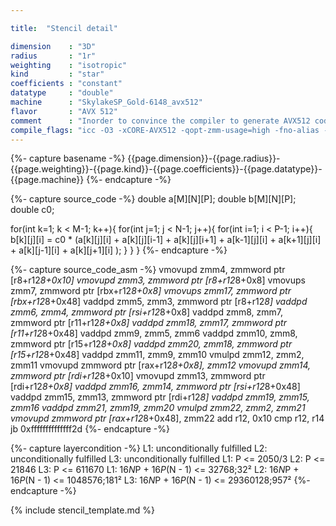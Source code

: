 ```yaml
---

title:  "Stencil detail"

dimension    : "3D"
radius       : "1r"
weighting    : "isotropic"
kind         : "star"
coefficients : "constant"
datatype     : "double"
machine      : "SkylakeSP_Gold-6148_avx512"
flavor       : "AVX 512"
comment      : "Inorder to convince the compiler to generate AVX512 code, the flag` -qopt-zmm-usage=high` has to be used."
compile_flags: "icc -O3 -xCORE-AVX512 -qopt-zmm-usage=high -fno-alias -qopenmp -DLIKWID_PERFMON -I/mnt/opt/likwid-4.3.2/include -L/mnt/opt/likwid-4.3.2/lib -I./stempel/stempel/headers/ ./stempel/headers/timing.c ./stempel/headers/dummy.c solar_compilable.c -o stencil -llikwid"
---
```


{%- capture basename -%}
{{page.dimension}}-{{page.radius}}-{{page.weighting}}-{{page.kind}}-{{page.coefficients}}-{{page.datatype}}-{{page.machine}}
{%- endcapture -%}

{%- capture source_code -%}
double a[M][N][P];
double b[M][N][P];
double c0;

for(int k=1; k < M-1; k++){
  for(int j=1; j < N-1; j++){
    for(int i=1; i < P-1; i++){
      b[k][j][i] = c0 * (a[k][j][i]
        + a[k][j][i-1] + a[k][j][i+1]
        + a[k-1][j][i] + a[k+1][j][i]
        + a[k][j-1][i] + a[k][j+1][i]
        );
    }
  }
}
{%- endcapture -%}

{%- capture source_code_asm -%}
vmovupd zmm4, zmmword ptr [r8+r12*8+0x10]
vmovupd zmm3, zmmword ptr [r8+r12*8+0x8]
vmovups zmm7, zmmword ptr [rbx+r12*8+0x8]
vmovups zmm17, zmmword ptr [rbx+r12*8+0x48]
vaddpd zmm5, zmm3, zmmword ptr [r8+r12*8]
vaddpd zmm6, zmm4, zmmword ptr [rsi+r12*8+0x8]
vaddpd zmm8, zmm7, zmmword ptr [r11+r12*8+0x8]
vaddpd zmm18, zmm17, zmmword ptr [r11+r12*8+0x48]
vaddpd zmm9, zmm5, zmm6
vaddpd zmm10, zmm8, zmmword ptr [r15+r12*8+0x8]
vaddpd zmm20, zmm18, zmmword ptr [r15+r12*8+0x48]
vaddpd zmm11, zmm9, zmm10
vmulpd zmm12, zmm2, zmm11
vmovupd zmmword ptr [rax+r12*8+0x8], zmm12
vmovupd zmm14, zmmword ptr [rdi+r12*8+0x10]
vmovupd zmm13, zmmword ptr [rdi+r12*8+0x8]
vaddpd zmm16, zmm14, zmmword ptr [rsi+r12*8+0x48]
vaddpd zmm15, zmm13, zmmword ptr [rdi+r12*8]
vaddpd zmm19, zmm15, zmm16
vaddpd zmm21, zmm19, zmm20
vmulpd zmm22, zmm2, zmm21
vmovupd zmmword ptr [rax+r12*8+0x48], zmm22
add r12, 0x10
cmp r12, r14
jb 0xffffffffffffff2d
{%- endcapture -%}

{%- capture layercondition -%}
L1: unconditionally fulfilled
L2: unconditionally fulfilled
L3: unconditionally fulfilled
L1: P <= 2050/3
L2: P <= 21846
L3: P <= 611670
L1: 16*N*P + 16*P*(N - 1) <= 32768;32²
L2: 16*N*P + 16*P*(N - 1) <= 1048576;181²
L3: 16*N*P + 16*P*(N - 1) <= 29360128;957²
{%- endcapture -%}

{% include stencil_template.md %}

